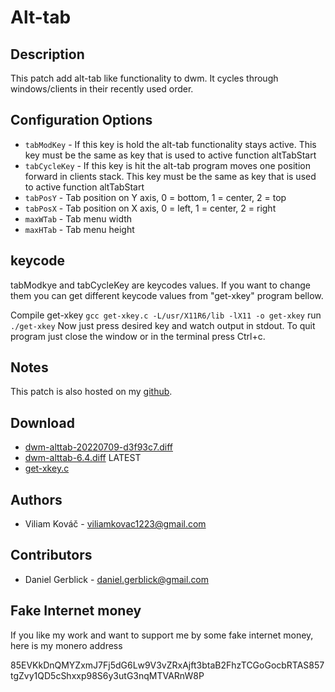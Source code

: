 Alt-tab
=======

Description
-----------
This patch add alt-tab like functionality to dwm.
It cycles through windows/clients in their recently used order.

Configuration Options
---------------------
* `tabModKey` - If this key is hold the alt-tab functionality stays active. This key must be the same as key that is used to active function altTabStart 
* `tabCycleKey` - If this key is hit the alt-tab program moves one position forward in clients stack. This key must be the same as key that is used to active function altTabStart
* `tabPosY` - Tab position on Y axis, 0 = bottom, 1 = center, 2 = top
* `tabPosX` - Tab position on X axis, 0 = left, 1 = center, 2 = right
* `maxWTab` - Tab menu width
* `maxHTab` - Tab menu height

keycode
-------
tabModkye and tabCycleKey are keycodes values.
If you want to change them you can get different keycode values from "get-xkey" program bellow.

Compile get-xkey
``
gcc get-xkey.c -L/usr/X11R6/lib -lX11 -o get-xkey
``
run
``
./get-xkey
``
Now just press desired key and watch output in stdout.
To quit program just close the window or in the terminal press Ctrl+c.

Notes
-----
This patch is also hosted on my [github](https://github.com/ViliamKovac1223/dwm-ViliamKovac1223-build/tree/main/patches).

Download
--------
* [dwm-alttab-20220709-d3f93c7.diff](dwm-alttab-20220709-d3f93c7.diff)
* [dwm-alttab-6.4.diff](dwm-alttab-6.4.diff) LATEST
* [get-xkey.c](get-xkey.c)

Authors
-------
* Viliam Kováč - viliamkovac1223@gmail.com

Contributors
------------
* Daniel Gerblick - daniel.gerblick@gmail.com

Fake Internet money
-------------------
If you like my work and want to support me by some fake internet money, here is my monero address

85EVKkDnQMYZxmJ7Fj5dG6Lw9V3vZRxAjft3btaB2FhzTCGoGocbRTAS857tgZvy1QD5cShxxp98S6y3utG3nqMTVARnW8P
